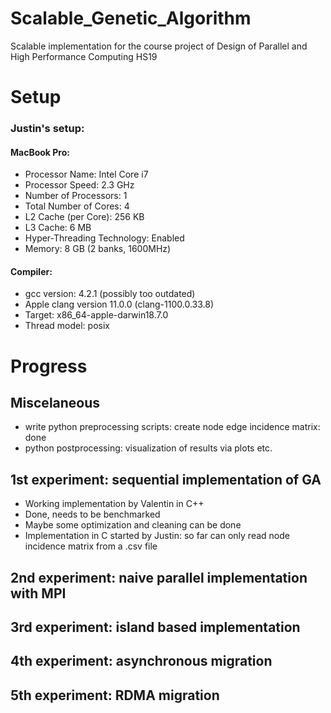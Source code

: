 # Scalable_Genetic_Algorithm
 Scalable implementation for the course project of Design of Parallel and High Performance Computing HS19
 
 # Setup
 
 ### Justin's setup:
 #### MacBook Pro:
* Processor Name:    Intel Core i7
* Processor Speed:    2.3 GHz
* Number of Processors:    1
* Total Number of Cores:    4
* L2 Cache (per Core):    256 KB
* L3 Cache:    6 MB
* Hyper-Threading Technology:    Enabled
* Memory:    8 GB (2 banks, 1600MHz)
#### Compiler:
* gcc version: 4.2.1 (possibly too outdated)
* Apple clang version 11.0.0 (clang-1100.0.33.8)
* Target: x86_64-apple-darwin18.7.0
* Thread model: posix
 
 # Progress
 
 ## Miscelaneous
 
 * write python preprocessing scripts: create node edge incidence matrix: done
 * python postprocessing: visualization of results via plots etc.
 
 ## 1st experiment: sequential implementation of GA
 
 * Working implementation by Valentin in C++
 * Done, needs to be benchmarked
 * Maybe some optimization and cleaning can be done
 * Implementation in C started by Justin: so far can only read node incidence matrix from a .csv file
 
 ## 2nd experiment: naive parallel implementation with MPI
 
 ## 3rd experiment: island based implementation
 
 ## 4th experiment: asynchronous migration
 
 ## 5th experiment: RDMA migration
